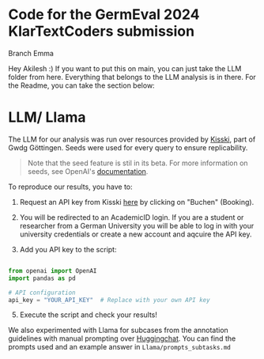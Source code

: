 # Code for the GermEval 2024 KlarTextCoders submission 

Branch Emma

Hey Akilesh :)
If you want to put this on main, you can just take the LLM folder from here. Everything that belongs to 
the LLM analysis is in there. For the Readme, you can take the section below: 

# LLM/ Llama 
The LLM for our analysis was run over resources provided by [Kisski](https://kisski.gwdg.de/), part of Gwdg Göttingen. Seeds were used for every query to ensure replicability. 
> Note that the seed feature is stil in its beta. For more information on seeds, see OpenAI's [documentation](https://platform.openai.com/docs/api-reference/chat/create).

To reproduce our results, you have to:

 1. Request an API key from Kisski [here](https://kisski.gwdg.de/leistungen/2-02-llm-service/) by clicking on "Buchen" (Booking).

 2. You will be redirected to an AcademicID login. If you are a student or researcher from a German University you will be able to log in with your university credentials or create a new account and aqcuire the API key.

4. Add you API key to the script:

```python

from openai import OpenAI
import pandas as pd

# API configuration
api_key = "YOUR_API_KEY"  # Replace with your own API key

```

5. Execute the script and check your results!


We also experimented with Llama for subcases from the annotation guidelines with manual prompting over [Huggingchat](https://huggingface.co/chat/). You can find the prompts used and an example answer in ``Llama/prompts_subtasks.md``


